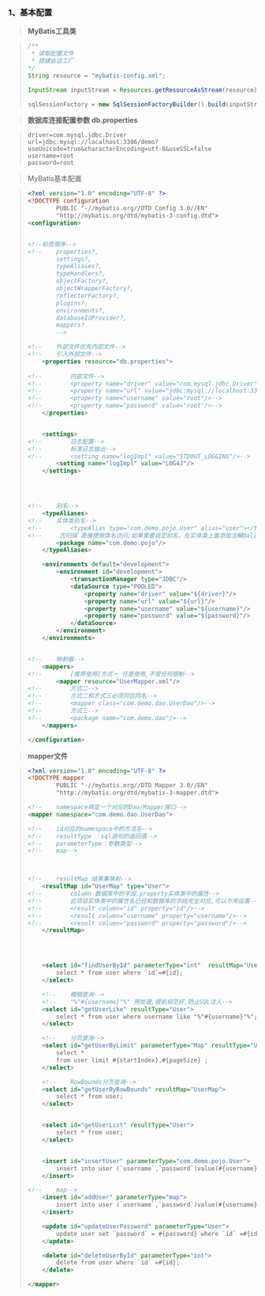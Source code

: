 ### 1、基本配置

> **MyBatis工具类**

> ```java
> /**
>  * 读取配置文件
>  * 搭建会话工厂
> */
> String resource = "mybatis-config.xml";
> 
> InputStream inputStream = Resources.getResourceAsStream(resource);
> 
> sqlSessionFactory = new SqlSessionFactoryBuilder().build(inputStream);
> ```

> **数据库连接配置参数 db.properties**

> ```properties
> driver=com.mysql.jdbc.Driver
> url=jdbc:mysql://localhost:3306/demo?useUnicode=true&characterEncoding=utf-8&useSSL=false
> username=root
> password=root
> ```

> MyBatis基本配置

> ```xml
> <?xml version="1.0" encoding="UTF-8" ?>
> <!DOCTYPE configuration
>         PUBLIC "-//mybatis.org//DTD Config 3.0//EN"
>         "http://mybatis.org/dtd/mybatis-3-config.dtd">
> <configuration>
> 
> 
> <!--标签顺序-->
> <!--    properties?,
>         settings?,
>         typeAliases?,
>         typeHandlers?,
>         objectFactory?,
>         objectWrapperFactory?,
>         reflectorFactory?,
>         plugins?,
>         environments?,
>         databaseIdProvider?,
>         mappers?
>         -->
> 
> <!--    外部文件优先内部文件-->
> <!--    引入外部文件-->
>     <properties resource="db.properties">
>         
> <!--        内部文件-->
> <!--        <property name="driver" value="com.mysql.jdbc.Driver"/>-->
> <!--        <property name="url" value="jdbc:mysql://localhost:3306/demo?useUnicode=true&amp;characterEncoding=utf-8&amp;useSSL=false"/>-->
> <!--        <property name="username" value="root"/>-->
> <!--        <property name="password" value="root"/>-->
>     </properties>
> 
> 
>     <settings>
> <!--        日志配置-->
> <!--        标准日志输出-->
> <!--        <setting name="logImpl" value="STDOUT_LOGGING"/>-->
>         <setting name="logImpl" value="LOG4J"/>
>     </settings>
> 
> 
> 
> 
> <!--    别名-->
>     <typeAliases>
> <!--    实体类别名-->
> <!--        <typeAlias type="com.demo.pojo.User" alias="user"></typeAlias>-->
> <!--     包扫描 直接使用类名访问;如果需要自定别名，在实体类上面添加注解@alias（“user”）-->
>         <package name="com.demo.pojo"/>
>     </typeAliases>
> 
>     <environments default="development">
>         <environment id="development">
>             <transactionManager type="JDBC"/>
>             <dataSource type="POOLED">
>                 <property name="driver" value="${driver}"/>
>                 <property name="url" value="${url}"/>
>                 <property name="username" value="${username}"/>
>                 <property name="password" value="${password}"/>
>             </dataSource>
>         </environment>
>     </environments>
> 
> 
> <!--    映射器-->
>     <mappers>
> <!--        [推荐使用]方式一 任意使用,不受任何限制-->
>         <mapper resource="UserMapper.xml"/>
> <!--        方式二-->
> <!--        方式二和方式三必须同包同名-->
> <!--        <mapper class="com.demo.dao.UserDao"/>-->
> <!--        方式三-->
> <!--        <package name="com.demo.dao"/>-->
>     </mappers>
> 
> </configuration>
> 
> ```

> **mapper文件**

> ```xml
> <?xml version="1.0" encoding="UTF-8" ?>
> <!DOCTYPE mapper
>         PUBLIC "-//mybatis.org//DTD Mapper 3.0//EN"
>         "http://mybatis.org/dtd/mybatis-3-mapper.dtd">
> 
> <!--    namespace绑定一个对应的Dao/Mapper接口-->
> <mapper namespace="com.demo.dao.UserDao">
> 
> <!--    id对应的namespace中的方法名-->
> <!--    resultType ：sql语句的返回值-->
> <!--    parameterType：参数类型-->
> <!--    map-->
> 
> 
> 
> <!--    resultMap 结果集映射-->
>     <resultMap id="UserMap" type="User">
> <!--        column 数据库中的字段,property实体类中的属性-->
> <!--        此项目实体类中的属性名已经和数据库的字段完全对应,可以不用设置-->
> <!--        <result column="id" property="id"/>-->
> <!--        <result column="username" property="username"/>-->
> <!--        <result column="password" property="password"/>-->
>     </resultMap>
> 
> 
> 
> 
>     <select id="findUserById" parameterType="int"  resultMap="UserMap">
>         select * from user where `id`=#{id};
>     </select>
> 
>     <!--    模糊查询-->
>     <!--    "%"#{username}"%" 预处理,提前规范好,防止SQL注入-->
>     <select id="getUserLike" resultType="User">
>         select * from user where username like "%"#{username}"%";
>     </select>
> 
>     <!--    分页查询-->
>     <select id="getUserByLimit" parameterType="Map" resultType="User">
>         select *
>         from user limit #{startIndex},#{pageSize} ;
>     </select>
> 
>     <!--    RowBounds分页查询-->
>     <select id="getUserByRowBounds" resultMap="UserMap">
>         select * from user;
>     </select>
> 
> 
>     <select id="getUserList" resultType="User">
>         select * from user;
>     </select>
> 
> 
>     <insert id="insertUser" parameterType="com.demo.pojo.User">
>         insert into user (`username`,`password`)value(#{username},#{password});
>     </insert>
> 
> <!--    map-->
>     <insert id="addUser" parameterType="map">
>         insert into user (`username`,`password`)value(#{username},#{password});
>     </insert>
> 
>     <update id="updateUserPassword" parameterType="User">
>         update user set `password` = #{password} where `id` =#{id};
>     </update>
> 
>     <delete id="deleteUserById" parameterType="int">
>         delete from user where `id` =#{id};
>     </delete>
> 
> </mapper>
> ```

